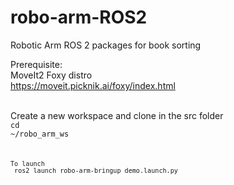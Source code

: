 # robo-arm-ROS2
Robotic Arm ROS 2 packages for book sorting

Prerequisite:<br>
MoveIt2 Foxy distro<br>
https://moveit.picknik.ai/foxy/index.html<br><br>

Create a new workspace and clone in the src folder<br>
<code>cd ~/robo_arm_ws<code><br>

To launch<br>
ros2 launch robo-arm-bringup demo.launch.py<br>
